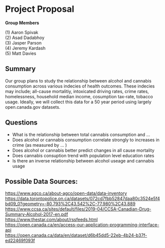 # Project Proposal
**Group Members**

(1) Aaron Spivak <br>
(2) Asad Dadabhoy <br>
(3) Jasper Parson <br>
(4) Jeremy Kardash <br>
(5) Matt Davies <br>

## Summary
Our group plans to study the relationship between alcohol and cannabis consumption across various indecies of health outcomes. These indecies may include; all-cause mortalitiy, intoxicated driving rates, crime rates, homelessness, household median income, cosumption tax-rate, tobacco usage. Ideally, we will collect this data for a 50 year period using largely open.canada.gov datasets.

## Questions

- What is the relationship between total cannabis consumption and ...
- Does alcohol or cannabis consumption correlate strongly to increases in crime (as measured by ... )
- Does alcohol or cannabis better predict changes in all cause mortality
- Does cannabis consuption trend with population level education rates
- Is there an inverse relationship between alcohol useage and cannabis usage

## Possible Data Sources:

https://www.agco.ca/about-agco/open-data/data-inventory <br>
https://data.torontopolice.on.ca/datasets/072cd7fbb52847daa80c3524e5f4bd09_0?geometry=-80.793%2C43.542%2C-77.980%2C43.889 <br>
https://www.ccsa.ca/sites/default/files/2019-04/CCSA-Canadian-Drug-Summary-Alcohol-2017-en.pdf <br>
https://www.thestar.com/about/rssfeeds.html <br>
https://open.canada.ca/en/access-our-application-programming-interface-api <br>
https://open.canada.ca/data/en/dataset/d6b45dd5-22eb-4b24-b37f-ed22469f093f <br>
